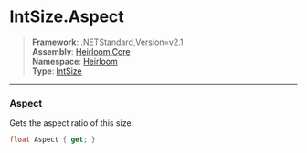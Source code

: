 # IntSize.Aspect

> **Framework**: .NETStandard,Version=v2.1  
> **Assembly**: [Heirloom.Core][0]  
> **Namespace**: [Heirloom][0]  
> **Type**: [IntSize][1]

--------------------------------------------------------------------------------

### Aspect

Gets the aspect ratio of this size.

```cs
float Aspect { get; }
```

[0]: ../Heirloom.Core.md
[1]: Heirloom.IntSize.md
